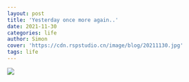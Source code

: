 ```yaml
---
layout: post
title: 'Yesterday once more again..'
date: 2021-11-30
categories: life
author: Simon
cover: 'https://cdn.rspstudio.cn/image/blog/20211130.jpg'
tags: life
---
```


![](https://cdn.rspstudio.cn/image/blog/20211130.jpg)
